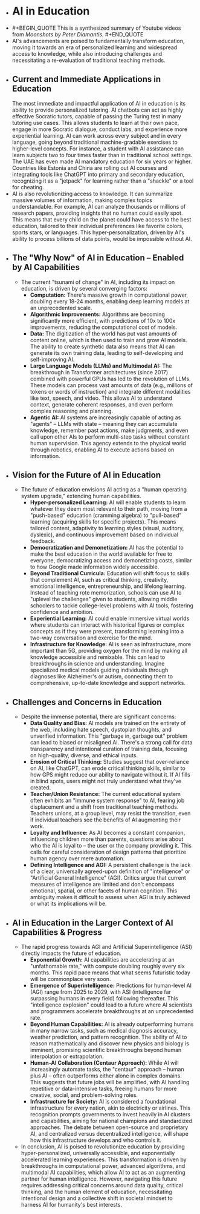 - # AI in Education
- #+BEGIN_QUOTE
  This is a synthesized summary of Youtube videos from *Moonshots by Peter Diamantis.*
  #+END_QUOTE
- AI's advancements are poised to fundamentally transform education, moving it towards an era of personalized learning and widespread access to knowledge, while also introducing challenges and necessitating a re-evaluation of traditional teaching methods.
- ## **Current and Immediate Applications in Education**
  The most immediate and impactful application of AI in education is its ability to provide personalized tutoring. AI chatbots can act as highly effective Socratic tutors, capable of passing the Turing test in many tutoring use cases. This allows students to learn at their own pace, engage in more Socratic dialogue, conduct labs, and experience more experiential learning. AI can work across every subject and in every language, going beyond traditional machine-gradable exercises to higher-level concepts. For instance, a student with AI assistance can learn subjects two to four times faster than in traditional school settings. The UAE has even made AI mandatory education for six years or higher. Countries like Estonia and China are rolling out AI courses and integrating tools like ChatGPT into primary and secondary education, recognizing it as a "jetpack" for learning rather than a "shackle" or a tool for cheating.
- AI is also revolutionizing access to knowledge. It can summarize massive volumes of information, making complex topics understandable. For example, AI can analyze thousands or millions of research papers, providing insights that no human could easily spot. This means that every child on the planet could have access to the best education, tailored to their individual preferences like favorite colors, sports stars, or languages. This hyper-personalization, driven by AI's ability to process billions of data points, would be impossible without AI.
- ## **The "Why Now" of AI in Education – Enabled by AI Capabilities**
	- The current "tsunami of change" in AI, including its impact on education, is driven by several converging factors:
	  *   **Computation:** There's massive growth in computational power, doubling every 18-24 months, enabling deep learning models at an unprecedented scale.
	  *   **Algorithmic Improvements:** Algorithms are becoming significantly more efficient, with predictions of 10x to 100x improvements, reducing the computational cost of models.
	  *   **Data:** The digitization of the world has put vast amounts of content online, which is then used to train and grow AI models. The ability to create synthetic data also means that AI can generate its own training data, leading to self-developing and self-improving AI.
	  *   **Large Language Models (LLMs) and Multimodal AI:** The breakthrough in Transformer architectures (since 2017) combined with powerful GPUs has led to the revolution of LLMs. These models can process vast amounts of data (e.g., millions of tokens or words of instruction) and integrate different modalities like text, speech, and video. This allows AI to understand context, generate coherent responses, and even perform complex reasoning and planning.
	  *   **Agentic AI:** AI systems are increasingly capable of acting as "agents" – LLMs with state – meaning they can accumulate knowledge, remember past actions, make judgments, and even call upon other AIs to perform multi-step tasks without constant human supervision. This agency extends to the physical world through robotics, enabling AI to execute actions based on information.
- ## **Vision for the Future of AI in Education**
	- The future of education envisions AI acting as a "human operating system upgrade," extending human capabilities.
	  *   **Hyper-personalized Learning:** AI will enable students to learn whatever they deem most relevant to their path, moving from a "push-based" education (cramming algebra) to "pull-based" learning (acquiring skills for specific projects). This means tailored content, adaptivity to learning styles (visual, auditory, dyslexic), and continuous improvement based on individual feedback.
	  *   **Democratization and Demonetization:** AI has the potential to make the best education in the world available for free to everyone, democratizing access and demonetizing costs, similar to how Google made information widely accessible.
	  *   **Beyond Traditional Curricula:** Education will shift focus to skills that complement AI, such as critical thinking, creativity, emotional intelligence, entrepreneurship, and lifelong learning. Instead of teaching rote memorization, schools can use AI to "uplevel the challenges" given to students, allowing middle schoolers to tackle college-level problems with AI tools, fostering confidence and ambition.
	  *   **Experiential Learning:** AI could enable immersive virtual worlds where students can interact with historical figures or complex concepts as if they were present, transforming learning into a two-way conversation and exercise for the mind.
	  *   **Infrastructure for Knowledge:** AI is seen as infrastructure, more important than 5G, providing oxygen for the mind by making all knowledge accessible and remixable. This can lead to breakthroughs in science and understanding. Imagine specialized medical models guiding individuals through diagnoses like Alzheimer's or autism, connecting them to comprehensive, up-to-date knowledge and support networks.
- ## **Challenges and Concerns in Education**
	- Despite the immense potential, there are significant concerns:
	  *   **Data Quality and Bias:** AI models are trained on the entirety of the web, including hate speech, dystopian thoughts, and unverified information. This "garbage in, garbage out" problem can lead to biased or misaligned AI. There's a strong call for data transparency and intentional curation of training data, focusing on high-quality, diverse, and ethical inputs.
	  *   **Erosion of Critical Thinking:** Studies suggest that over-reliance on AI, like ChatGPT, can erode critical thinking skills, similar to how GPS might reduce our ability to navigate without it. If AI fills in blind spots, users might not truly understand what they've created.
	  *   **Teacher/Union Resistance:** The current educational system often exhibits an "immune system response" to AI, fearing job displacement and a shift from traditional teaching methods. Teachers unions, at a group level, may resist the transition, even if individual teachers see the benefits of AI augmenting their work.
	  *   **Loyalty and Influence:** As AI becomes a constant companion, influencing children more than parents, questions arise about who the AI is loyal to – the user or the company providing it. This calls for careful consideration of design patterns that prioritize human agency over mere automation.
	  *   **Defining Intelligence and AGI:** A persistent challenge is the lack of a clear, universally agreed-upon definition of "intelligence" or "Artificial General Intelligence" (AGI). Critics argue that current measures of intelligence are limited and don't encompass emotional, spatial, or other facets of human cognition. This ambiguity makes it difficult to assess when AGI is truly achieved or what its implications will be.
- ## **AI in Education in the Larger Context of AI Capabilities & Progress**
	- The rapid progress towards AGI and Artificial Superintelligence (ASI) directly impacts the future of education.
	  *   **Exponential Growth:** AI capabilities are accelerating at an "unfathomable rate," with compute doubling roughly every six months. This rapid pace means that what seems futuristic today will be commonplace very soon.
	  *   **Emergence of Superintelligence:** Predictions for human-level AI (AGI) range from 2025 to 2029, with ASI (intelligence far surpassing humans in every field) following thereafter. This "intelligence explosion" could lead to a future where AI scientists and programmers accelerate breakthroughs at an unprecedented rate.
	  *   **Beyond Human Capabilities:** AI is already outperforming humans in many narrow tasks, such as medical diagnosis accuracy, weather prediction, and pattern recognition. The ability of AI to reason mathematically and discover new physics and biology is imminent, promising scientific breakthroughs beyond human interpolation or extrapolation.
	  *   **Human-AI Collaboration (Centaur Approach):** While AI will increasingly automate tasks, the "centaur" approach – human plus AI – often outperforms either alone in complex domains. This suggests that future jobs will be amplified, with AI handling repetitive or data-intensive tasks, freeing humans for more creative, social, and problem-solving roles.
	  *   **Infrastructure for Society:** AI is considered a foundational infrastructure for every nation, akin to electricity or airlines. This recognition prompts governments to invest heavily in AI clusters and capabilities, aiming for national champions and standardized approaches. The debate between open-source and proprietary AI, and centralized versus decentralized intelligence, will shape how this infrastructure develops and who controls it.
	- In conclusion, AI is poised to revolutionize education by providing hyper-personalized, universally accessible, and exponentially accelerated learning experiences. This transformation is driven by breakthroughs in computational power, advanced algorithms, and multimodal AI capabilities, which allow AI to act as an augmenting partner for human intelligence. However, navigating this future requires addressing critical concerns around data quality, critical thinking, and the human element of education, necessitating intentional design and a collective shift in societal mindset to harness AI for humanity's best interests.